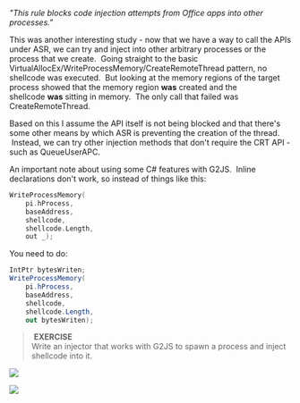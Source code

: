 _"This rule blocks code injection attempts from Office apps into other processes."_

This was another interesting study - now that we have a way to call the APIs under ASR, we can try and inject into other arbitrary processes or the process that we create.  Going straight to the basic VirtualAllocEx/WriteProcessMemory/CreateRemoteThread pattern, no shellcode was executed.  But looking at the memory regions of the target process showed that the memory region **was** created and the shellcode **was** sitting in memory.  The only call that failed was CreateRemoteThread.

Based on this I assume the API itself is not being blocked and that there's some other means by which ASR is preventing the creation of the thread.  Instead, we can try other injection methods that don't require the CRT API - such as QueueUserAPC.

An important note about using some C# features with G2JS.  Inline declarations don't work, so instead of things like this:

```c++
WriteProcessMemory(
    pi.hProcess,
    baseAddress,
    shellcode,
    shellcode.Length,
    out _);
```

  

You need to do:

```csharp
IntPtr bytesWriten;
WriteProcessMemory(
    pi.hProcess,
    baseAddress,
    shellcode,
    shellcode.Length,
    out bytesWriten);
```
  
> **EXERCISE**  
Write an injector that works with G2JS to spawn a process and inject shellcode into it.

![](https://rto2-assets.s3.eu-west-2.amazonaws.com/asr/win32calc-inject.png)

  

![](https://rto2-assets.s3.eu-west-2.amazonaws.com/asr/win32calc-beacon.png)